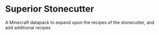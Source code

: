 # Superior Stonecutter
A Minecraft datapack to expand upon the recipes of the stonecutter, and add additional recipes

